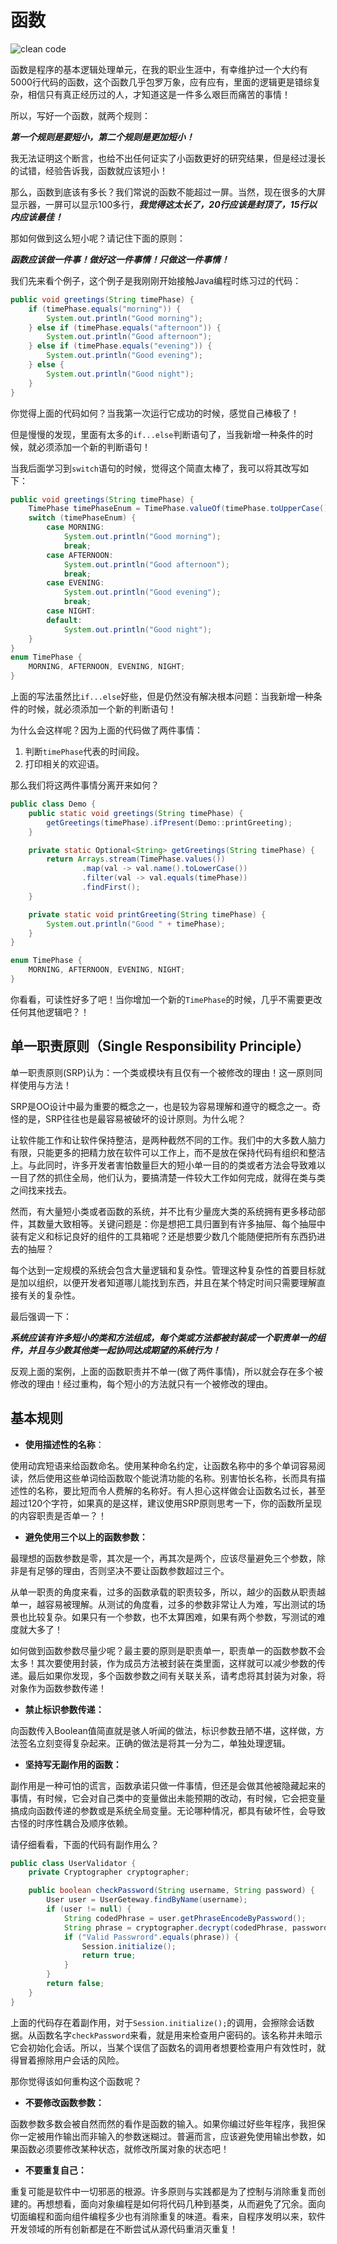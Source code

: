 # 函数

![clean code](../../images/function.png)

函数是程序的基本逻辑处理单元，在我的职业生涯中，有幸维护过一个大约有5000行代码的函数，这个函数几乎包罗万象，应有应有，里面的逻辑更是错综复杂，相信只有真正经历过的人，才知道这是一件多么艰巨而痛苦的事情！

所以，写好一个函数，就两个规则：

***第一个规则是要短小，第二个规则是更加短小！***

我无法证明这个断言，也给不出任何证实了小函数更好的研究结果，但是经过漫长的试错，经验告诉我，函数就应该短小！

那么，函数到底该有多长？我们常说的函数不能超过一屏。当然，现在很多的大屏显示器，一屏可以显示100多行，***我觉得这太长了，20行应该是封顶了，15行以内应该最佳！***

那如何做到这么短小呢？请记住下面的原则：

***函数应该做一件事！做好这一件事情！只做这一件事情！***

我们先来看个例子，这个例子是我刚刚开始接触Java编程时练习过的代码：
```java
public void greetings(String timePhase) {
    if (timePhase.equals("morning")) {
        System.out.println("Good morning");
    } else if (timePhase.equals("afternoon")) {
        System.out.println("Good afternoon");
    } else if (timePhase.equals("evening")) {
        System.out.println("Good evening");
    } else {
        System.out.println("Good night");
    }
}
```

你觉得上面的代码如何？当我第一次运行它成功的时候，感觉自己棒极了！

但是慢慢的发现，里面有太多的`if...else`判断语句了，当我新增一种条件的时候，就必须添加一个新的判断语句！

当我后面学习到`switch`语句的时候，觉得这个简直太棒了，我可以将其改写如下：
```java
public void greetings(String timePhase) {
    TimePhase timePhaseEnum = TimePhase.valueOf(timePhase.toUpperCase());
    switch (timePhaseEnum) {
        case MORNING:
            System.out.println("Good morning");
            break;
        case AFTERNOON:
            System.out.println("Good afternoon");
            break;
        case EVENING:
            System.out.println("Good evening");
            break;
        case NIGHT:
        default:
            System.out.println("Good night");
    }
}
enum TimePhase {
    MORNING, AFTERNOON, EVENING, NIGHT;
}
```

上面的写法虽然比`if...else`好些，但是仍然没有解决根本问题：当我新增一种条件的时候，就必须添加一个新的判断语句！

为什么会这样呢？因为上面的代码做了两件事情：
1. 判断`timePhase`代表的时间段。
2. 打印相关的欢迎语。

那么我们将这两件事情分离开来如何？
```java
public class Demo {
    public static void greetings(String timePhase) {
        getGreetings(timePhase).ifPresent(Demo::printGreeting);
    }

    private static Optional<String> getGreetings(String timePhase) {
        return Arrays.stream(TimePhase.values())
                .map(val -> val.name().toLowerCase())
                .filter(val -> val.equals(timePhase))
                .findFirst();
    }

    private static void printGreeting(String timePhase) {
        System.out.println("Good " + timePhase);
    }
}

enum TimePhase {
    MORNING, AFTERNOON, EVENING, NIGHT;
}
```

你看看，可读性好多了吧！当你增加一个新的`TimePhase`的时候，几乎不需要更改任何其他逻辑吧？！

## 单一职责原则（Single Responsibility Principle）

单一职责原则(SRP)认为：一个类或模块有且仅有一个被修改的理由！这一原则同样使用与方法！

SRP是OO设计中最为重要的概念之一，也是较为容易理解和遵守的概念之一。奇怪的是，SRP往往也是最容易被破坏的设计原则。为什么呢？

让软件能工作和让软件保持整洁，是两种截然不同的工作。我们中的大多数人脑力有限，只能更多的把精力放在软件可以工作上，而不是放在保持代码有组织和整洁上。与此同时，许多开发者害怕数量巨大的短小单一目的的类或者方法会导致难以一目了然的抓住全局，他们认为，要搞清楚一件较大工作如何完成，就得在类与类之间找来找去。

然而，有大量短小类或者函数的系统，并不比有少量庞大类的系统拥有更多移动部件，其数量大致相等。关键问题是：你是想把工具归置到有许多抽屉、每个抽屉中装有定义和标记良好的组件的工具箱呢？还是想要少数几个能随便把所有东西扔进去的抽屉？

每个达到一定规模的系统会包含大量逻辑和复杂性。管理这种复杂性的首要目标就是加以组织，以便开发者知道哪儿能找到东西，并且在某个特定时间只需要理解直接有关的复杂性。

最后强调一下：

***系统应该有许多短小的类和方法组成，每个类或方法都被封装成一个职责单一的组件，并且与少数其他类一起协同达成期望的系统行为！***

反观上面的案例，上面的函数职责并不单一(做了两件事情)，所以就会存在多个被修改的理由！经过重构，每个短小的方法就只有一个被修改的理由。

## 基本规则

* **使用描述性的名称**：

使用动宾短语来给函数命名。使用某种命名约定，让函数名称中的多个单词容易阅读，然后使用这些单词给函数取个能说清功能的名称。别害怕长名称，长而具有描述性的名称，要比短而令人费解的名称好。有人担心这样做会让函数名过长，甚至超过120个字符，如果真的是这样，建议使用SRP原则思考一下，你的函数所呈现的内容职责是否单一？！

* **避免使用三个以上的函数参数：**

最理想的函数参数是零，其次是一个，再其次是两个，应该尽量避免三个参数，除非是有足够的理由，否则坚决不要让函数参数超过三个。

从单一职责的角度来看，过多的函数承载的职责较多，所以，越少的函数从职责越单一，越容易被理解。从测试的角度看，过多的参数非常让人为难，写出测试的场景也比较复杂。如果只有一个参数，也不太算困难，如果有两个参数，写测试的难度就大多了！

如何做到函数参数尽量少呢？最主要的原则是职责单一，职责单一的函数参数不会太多！其次要使用封装，作为成员方法被封装在类里面，这样就可以减少参数的传递。最后如果你发现，多个函数参数之间有关联关系，请考虑将其封装为对象，将对象作为函数参数传递！

* **禁止标识参数传递：**

向函数传入Boolean值简直就是骇人听闻的做法，标识参数丑陋不堪，这样做，方法签名立刻变得复杂起来。正确的做法是将其一分为二，单独处理逻辑。

* **坚持写无副作用的函数：**

副作用是一种可怕的谎言，函数承诺只做一件事情，但还是会做其他被隐藏起来的事情，有时候，它会对自己类中的变量做出未能预期的改动，有时候，它会把变量搞成向函数传递的参数或是系统全局变量。无论哪种情况，都具有破坏性，会导致古怪的时序性耦合及顺序依赖。

请仔细看看，下面的代码有副作用么？

```java
public class UserValidator {
    private Cryptographer cryptographer;

    public boolean checkPassword(String username, String password) {
        User user = UserGeteway.findByName(username);
        if (user != null) {
            String codedPhrase = user.getPhraseEncodeByPassword();
            String phrase = cryptographer.decrypt(codedPhrase, password);
            if ("Valid Passwrord".equals(phrase)) {
                Session.initialize();
                return true;
            }
        }
        return false;
    }
}
```

上面的代码存在着副作用，对于`Session.initialize();`的调用，会擦除会话数据。从函数名字`checkPassword`来看，就是用来检查用户密码的。该名称并未暗示它会初始化会话。所以，当某个误信了函数名的调用者想要检查用户有效性时，就得冒着擦除用户会话的风险。

那你觉得该如何重构这个函数呢？

* **不要修改函数参数：**

函数参数多数会被自然而然的看作是函数的输入。如果你编过好些年程序，我担保你一定被用作输出而非输入的参数迷糊过。普遍而言，应该避免使用输出参数，如果函数必须要修改某种状态，就修改所属对象的状态吧！

* **不要重复自己：**

重复可能是软件中一切邪恶的根源。许多原则与实践都是为了控制与消除重复而创建的。再想想看，面向对象编程是如何将代码几种到基类，从而避免了冗余。面向切面编程和面向组件编程多少也有消除重复的味道。看来，自程序发明以来，软件开发领域的所有创新都是在不断尝试从源代码重消灭重复！